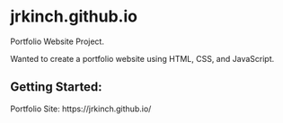 <h1>jrkinch.github.io</h1>
Portfolio Website Project.<br>

Wanted to create a portfolio website using HTML, CSS, and JavaScript.

<h2>Getting Started:</h2>
Portfolio Site: https://jrkinch.github.io/

